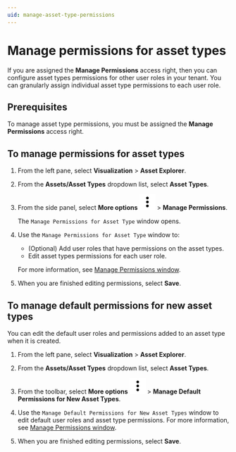 ```yaml
---
uid: manage-asset-type-permissions
---
```


# Manage permissions for asset types

If you are assigned the **Manage Permissions** access right, then you can configure asset types permissions for other user roles in your tenant. You can granularly assign individual asset type permissions to each user role.

## Prerequisites

To manage asset type permissions, you must be assigned the **Manage Permissions** access right.

## To manage permissions for asset types

1. From the left pane, select **Visualization** > **Asset Explorer**.

1. From the **Assets/Asset Types** dropdown list, select **Asset Types**.

1. From the side panel, select **More options** ![More options icon](../../../_icons/default/dots-vertical.svg) > **Manage Permissions**.  

    The `Manage Permissions for Asset Type` window opens.

1. Use the `Manage Permissions for Asset Type` window to:

    - (Optional) Add user roles that have permissions on the asset types.
    - Edit asset types permissions for each user role.

    For more information, see [Manage Permissions window](xref:permissions-management#manage-permissions-window).

1. When you are finished editing permissions, select **Save**.

## To manage default permissions for new asset types

You can edit the default user roles and permissions added to an asset type when it is created.

1. From the left pane, select **Visualization** > **Asset Explorer**.

1. From the **Assets/Asset Types** dropdown list, select **Asset Types**.

1. From the toolbar, select **More options** ![More options icon](../../../_icons/default/dots-vertical.svg) > **Manage Default Permissions for New Asset Types**.

1. Use the `Manage Default Permissions for New Asset Types` window to edit default user roles and asset type permissions. For more information, see [Manage Permissions window](xref:permissions-management#manage-permissions-window).

1. When you are finished editing permissions, select **Save**.